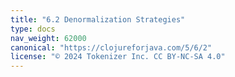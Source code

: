 ```yaml
---
title: "6.2 Denormalization Strategies"
type: docs
nav_weight: 62000
canonical: "https://clojureforjava.com/5/6/2"
license: "© 2024 Tokenizer Inc. CC BY-NC-SA 4.0"
---
```

